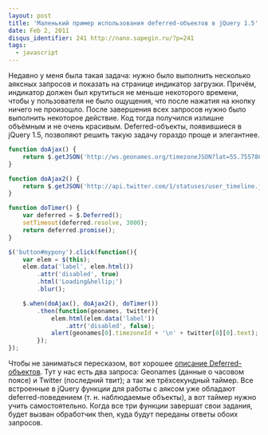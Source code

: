 ```yaml
---
layout: post
title: 'Маленький пример использования deferred-объектов в jQuery 1.5'
date: Feb 2, 2011
disqus_identifier: 241 http://nano.sapegin.ru/?p=241
tags:
  - javascript
---
```


Недавно у меня была такая задача: нужно было выполнить несколько аяксных запросов и показать на странице индикатор загрузки. Причём, индикатор должен был крутиться не меньше некоторого времени, чтобы у пользователя не было ощущения, что после нажатия на кнопку ничего не произошло. После завершения всех запросов нужно было выполнить некоторое действие. Код тогда получился излишне объёмным и не очень красивым. Deferred-объекты, появившиеся в jQuery 1.5, позволяют решить такую задачу гораздо проще и элегантнее.

```javascript
function doAjax() {
	return $.getJSON('http://ws.geonames.org/timezoneJSON?lat=55.755786&lng=37.617633&callback=?');
}

function doAjax2() {
	return $.getJSON('http://api.twitter.com/1/statuses/user_timeline.json?screen_name=sapegin&count=1&callback=?');
}

function doTimer() {
	var deferred = $.Deferred();
	setTimeout(deferred.resolve, 3000);
	return deferred.promise();
}

$('button#mypony').click(function(){
	var elem = $(this);
	elem.data('label', elem.html())
		.attr('disabled', true)
		.html('Loading&hellip;')
		.blur();

	$.when(doAjax(), doAjax2(), doTimer())
		.then(function(geonames, twitter){
			elem.html(elem.data('label'))
				.attr('disabled', false);
			alert(geonames[0].timezoneId + '\n' + twitter[0][0].text);
		});
});
```

Чтобы не заниматься пересказом, вот хорошее [описание Deferred-объектов](http://habrahabr.ru/blogs/jquery/112960/). Тут у нас есть два запроса: Geonames (данные о часовом поясе) и Twitter (последний твит); а так же трёхсекундный таймер. Все встроенные в jQuery функции для работы с аяксом уже обладают deferred-поведением (т. н. наблюдаемые объекты), а вот таймер нужно учить самостоятельно. Когда все три функции завершат свои задания, будет вызван обработчик then, куда будут переданы ответы обоих запросов.
